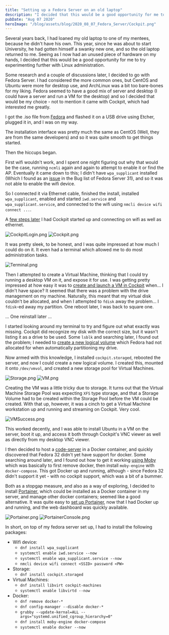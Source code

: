 ```yaml
---
title: "Setting up a Fedora Server on an old laptop"
description: "I decided that this would be a good opportunity for me to try experimenting further with Linux administration"
pubDate: "Aug 07 2020"
heroImage: "/blog/assets/blog/2020_08_07_Fedora_Server/Cockpit.png"
---
```


Several years back, I had loaned my old laptop to one of my mentees, because he didn't have his own. This year, since he was about to start University, he had gotten himself a swanky new one, and so the old laptop returned to me. Seeing as I now had an unused piece of hardware on my hands, I decided that this would be a good opportunity for me to try experimenting further with Linux administration.

Some research and a couple of discussions later, I decided to go with Fedora Server. I had considered the more common ones, but CentOS and Ubuntu were more for desktop use, and ArchLinux was a bit too bare-bones for my liking. Fedora seemed to have a good mix of server and desktop (I could have a server and run a VM for the desktop) and so I decided that would be my choice - not to mention it came with Cockpit, which had interested me greatly.

I got the .iso file from [Fedora](getfedora.org) and flashed it on a USB drive using Etcher, plugged it in, and I was on my way.

The installation interface was pretty much the same as CentOS (Well, they are from the same developers) and so it was quite smooth to get things started.

Then the hiccups began.

First wifi wouldn't work, and I spent one night figuring out why that would be the case, running `ncmli` again and again to attempt to enable it or find the AP. Eventually it came down to this; I didn't have `wpa_supplicant` installed (Which I found as an [issue](https://bugzilla.redhat.com/show_bug.cgi?id=1756488) in the Bug list of Fedora Server 31), and so it was not able to enable the wifi device.

So I connected it via Ethernet cable, finished the install, installed `wpa_supplicant`, enabled and started `iwd.service` and `wpa_supplicant.service`, and connected to the wifi using `nmcli device wifi connect ...`.

A [few steps later](https://cockpit-project.org/running.html) I had Cockpit started up and connecting on wifi as well as ethernet.

![CockpitLogin.png](/assets/blog/2020_08_07_Fedora_Server/CockpitLogin.png)
![Cockpit.png](/assets/blog/2020_08_07_Fedora_Server/Cockpit.png)

It was pretty sleek, to be honest, and I was quite impressed at how much I could do on it. It even had a terminal which allowed me to do most administration tasks.

![Terminal.png](/assets/blog/2020_08_07_Fedora_Server/Terminal.png)

Then I attempted to create a Virtual Machine, thinking that I could try running a desktop VM on it, and expose it for use. I was getting pretty impressed at how easy it was to [create and launch a VM in Cockpit](https://fedoramagazine.org/create-virtual-machines-with-cockpit-in-fedora/) when... I didn't have space? It seemed that there was a problem with the drive management on my machine. Naturally, this meant that my virtual disk couldn't be allocated, and when I attempted to `fdisk` away the problem... I `fdisk`-ed away my partition. One reboot later, I was back to square one.

... One reinstall later ...

I started looking around my terminal to try and figure out what exactly was missing. Cockpit did recognize my disk with the correct size, but it wasn't listing it as a drive to be used. Some `lsblk` and searching later, I found out the problem; I needed to [create a new logical volume](https://fedoramagazine.org/storage-management-with-cockpit/) which Fedora had not allocated for when automatically partitioning my drive.

Now armed with this knowledge, I installed `cockpit.storaged`, rebooted the server, and now I could create a new logical volume. I created this, mounted it onto `/dev/vmvol`, and created a new storage pool for Virtual Machines.

![Storage.png](/assets/blog/2020_08_07_Fedora_Server/Storage.png)
![VM.png](/assets/blog/2020_08_07_Fedora_Server/VM.png)

Creating the VM was a little tricky due to storage. It turns out that the Virtual Machine Storage Pool was expecting `XFS` type storage, and that a Storage Volume had to be created within the Storage Pool before the VM could be created. With that up, however, it was a cinch to get a Virtual Machine workstation up and running and streaming on Cockpit. Very cool.

![VMSuccess.png](/assets/blog/2020_08_07_Fedora_Server/VMSuccess.png)

This worked decently, and I was able to install Ubuntu in a VM on the server, boot it up, and access it both through Cockpit's VNC viewer as well as directly from my desktop VNC viewer.

I then decided to host a [code-server](https://github.com/cdr/code-server) in a Docker container, and quickly discovered that Fedora 32 didn't yet have support for docker. Some searching around later, and I found out how to get it working [using Moby](https://fedoramagazine.org/docker-and-fedora-32/) which was basically to first remove docker, then install `moby-engine` with `docker-compose`. This got Docker up and running, although - since Fedora 32 didn't support it yet - with no cockpit support, which was a bit of a bummer.

Both as a stopgap measure, and also as a way of exploring, I decided to install [Portainer](https://portainer.io), which could be installed as a Docker container in my server, and manage other docker containers; seemed like a good alternative. It was quite easy to [set up Portainer](https://www.linuxuprising.com/2019/05/portainer-web-based-docker-gui-for.html), now that I had Docker up and running, and the web dashboard was quickly available.

![Portainer.png](/assets/blog/2020_08_07_Fedora_Server/Portainer.png)
![PortainerConsole.png](/assets/blog/2020_08_07_Fedora_Server/PortainerConsole.png)

In short, on top of my fedora server set up, I had to install the following packages:
- Wifi device:
  - `dnf install wpa_supplicant`
  - `systemctl enable iwd.service --now`
  - `systemctl enable wpa_supplicant.service --now`
  - `nmcli device wifi connect <SSID> password <PW>`
- Storage:
  - `dnf install cockpit.storaged`
- Virtual Machines:
  - `dnf install libvirt cockpit-machines`
  - `systemctl enable libvirtd --now`
- Docker:
  - `dnf remove docker-*`
  - `dnf config-manager --disable docker-*`
  - `grubby --update-kernal=ALL --args="systemd.unified_cgroup_hierarchy=0"`
  - `dnf install moby-engine docker-compose`
  - `systemctl enable docker --now`
